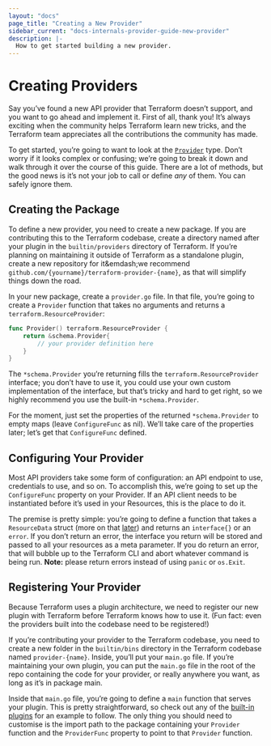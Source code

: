 ```yaml
---
layout: "docs"
page_title: "Creating a New Provider"
sidebar_current: "docs-internals-provider-guide-new-provider"
description: |-
  How to get started building a new provider.
---
```


# Creating Providers
Say you’ve found a new API provider that Terraform doesn’t support, and you want to go ahead and implement it. First of all, thank you! It’s always exciting when the community helps Terraform learn new tricks, and the Terraform team appreciates all the contributions the community has made.

To get started, you’re going to want to look at the [`Provider`](https://godoc.org/github.com/hashicorp/terraform/helper/schema#Provider) type. Don’t worry if it looks complex or confusing; we’re going to break it down and walk through it over the course of this guide. There are a lot of methods, but the good news is it’s not your job to call or define _any_ of them. You can safely ignore them.

## Creating the Package
To define a new provider, you need to create a new package. If you are contributing this to the Terraform codebase, create a directory named after your plugin in the `builtin/providers` directory of Terraform. If you’re planning on maintaining it outside of Terraform as a standalone plugin, create a new repository for it&emdash;we recommend `github.com/{yourname}/terraform-provider-{name}`, as that will simplify things down the road.

In your new package, create a `provider.go` file. In that file, you’re going to create a `Provider` function that takes no arguments and returns a `terraform.ResourceProvider`:

```go
func Provider() terraform.ResourceProvider {
    return &schema.Provider{
        // your provider definition here
    }
}
```

The `*schema.Provider` you’re returning fills the `terraform.ResourceProvider` interface; you don’t have to use it, you could use your own custom implementation of the interface, but that’s tricky and hard to get right, so we highly recommend you use the built-in `*schema.Provider`.

For the moment, just set the properties of the returned `*schema.Provider` to empty maps (leave `ConfigureFunc` as nil). We’ll take care of the properties later; let’s get that `ConfigureFunc` defined.

## Configuring Your Provider
Most API providers take some form of configuration: an API endpoint to use, credentials to use, and so on. To accomplish this, we’re going to set up the `ConfigureFunc` property on your Provider. If an API client needs to be instantiated before it’s used in your Resources, this is the place to do it.

The premise is pretty simple: you’re going to define a function that takes a `ResourceData` struct (more on that [later](/docs/internals/providers/resource-data.html)) and returns an `interface{}` or an `error`. If you don’t return an error, the interface you return will be stored and passed to all your resources as a meta parameter. If you do return an error, that will bubble up to the Terraform CLI and abort whatever command is being run. **Note:** please return errors instead of using `panic` or `os.Exit`.

## Registering Your Provider
Because Terraform uses a plugin architecture, we need to register our new plugin with Terraform before Terraform knows how to use it. (Fun fact: even the providers built into the codebase need to be registered!)

If you’re contributing your provider to the Terraform codebase, you need to create a new folder in the `builtin/bins` directory in the Terraform codebase named `provider-{name}`. Inside, you’ll put your `main.go` file. If you’re maintaining your own plugin, you can put the `main.go` file in the root of the repo containing the code for your provider, or really anywhere you want, as long as it’s in package main.

Inside that `main.go` file, you’re going to define a `main` function that serves your plugin. This is pretty straightforward, so check out any of the [built-in plugins](https://github.com/hashicorp/terraform/tree/master/builtin/bins) for an example to follow. The only thing you should need to customise is the import path to the package containing your `Provider` function and the `ProviderFunc` property to point to that `Provider` function.
